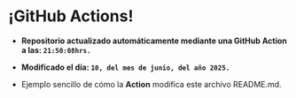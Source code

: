 # ¡GitHub Actions!
* **Repositorio actualizado automáticamente mediante una GitHub Action a las: `21:50:08hrs.`**
* **Modificado el día: `10, del mes de junio, del año 2025.`**

* Ejemplo sencillo de cómo la **Action** modifica este archivo README.md.
